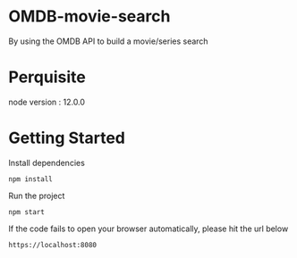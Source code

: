 # OMDB-movie-search
By using the OMDB API to build a movie/series search 

# Perquisite
node version : 12.0.0

# Getting Started
Install dependencies
```
npm install
```
Run the project
```
npm start
```
If the code fails to open your browser automatically, please hit the url below
```
https://localhost:8080
```
